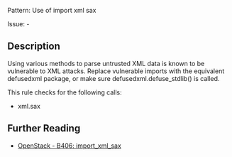 Pattern: Use of import xml sax

Issue: -

## Description

Using various methods to parse untrusted XML data is known to be vulnerable to
XML attacks. Replace vulnerable imports with the equivalent defusedxml
package, or make sure defusedxml.defuse_stdlib() is called.

This rule checks for the following calls:

  - xml.sax

## Further Reading

* [OpenStack - B406: import_xml_sax](https://docs.openstack.org/developer/bandit/api/bandit.blacklists.html#b406-import_xml_sax)

